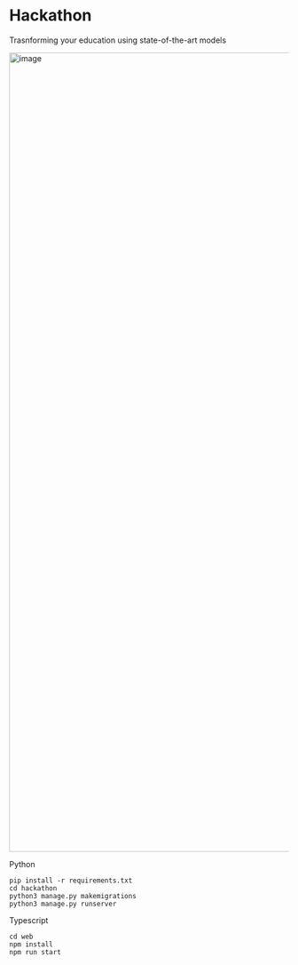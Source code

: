 # Hackathon
Trasnforming your education using state-of-the-art models

<img width="1439" alt="image" src="https://user-images.githubusercontent.com/97781863/200252632-80f40ede-703b-45d4-a6d0-30c91839120b.png">

Python
```
pip install -r requirements.txt
cd hackathon
python3 manage.py makemigrations
python3 manage.py runserver
```

Typescript
```
cd web
npm install
npm run start
```
